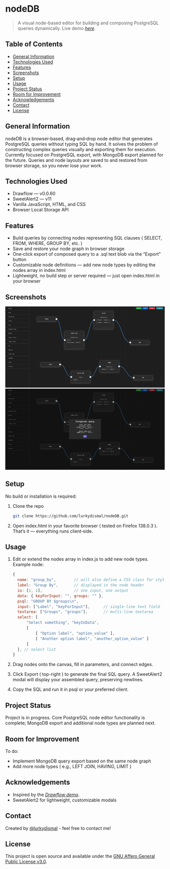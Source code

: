 <!-- :toc: macro -->
<!-- :toc-title: -->
<!-- :toclevels: 99 -->

# nodeDB <!-- omit from toc -->

> A visual node-based editor for building and composing PostgreSQL queries dynamically.
> Live demo [_here_](https://lurkydismal.github.io/nodeDB).

## Table of Contents <!-- omit from toc -->

* [General Information](#general-information)
* [Technologies Used](#technologies-used)
* [Features](#features)
* [Screenshots](#screenshots)
* [Setup](#setup)
* [Usage](#usage)
* [Project Status](#project-status)
* [Room for Improvement](#room-for-improvement)
* [Acknowledgements](#acknowledgements)
* [Contact](#contact)
* [License](#license)

## General Information

nodeDB is a browser‑based, drag‑and‑drop node editor that generates PostgreSQL queries without typing SQL by hand. It solves the problem of constructing complex queries visually and exporting them for execution. Currently focused on PostgreSQL export, with MongoDB export planned for the future. Queries and node layouts are saved to and restored from browser storage, so you never lose your work.

## Technologies Used

* Drawflow — v0.0.60
* SweetAlert2 — v11
* Vanilla JavaScript, HTML, and CSS
* Browser Local Storage API

## Features

* Build queries by connecting nodes representing SQL clauses ( SELECT, FROM, WHERE, GROUP BY, etc. )
* Save and restore your node graph in browser storage
* One‑click export of composed query to a .sql text blob via the “Export” button
* Customizable node definitions — add new node types by editing the nodes array in index.html
* Lightweight, no build step or server required — just open index.html in your browser

## Screenshots

![Example screenshot](./img/screenshot_1.png)
![Another example screenshot](./img/screenshot_2.png)

## Setup

No build or installation is required:

1. Clone the repo
    ```bash
    git clone https://github.com/lurkydismal/nodeDB.git
    ```

1. Open index.html in your favorite browser ( tested on Firefox 138.0.3 ).
    That’s it — everything runs client‑side.

## Usage

1. Edit or extend the nodes array in index.js to add new node types. Example node:
    ```js
    {
      name: "group_by",        // will also define a CSS class for styling
      label: "Group By",       // displayed in the node header
      io: [1, 1],              // one input, one output
      data: { keyForInput: "", groups: "" },
      psql: "GROUP BY $groups\n",
      input: ["Label", "keyForInput"],      // single-line text field
      textarea: ["Groups", "groups"],       // multi-line textarea
      select: [
          "Select something", "keyInData",
          [
              [ "Option label", "option_value" ],
              [ "Another option label", "another_option_value" ]
          ]
      ], // select list
    }
    ```

1. Drag nodes onto the canvas, fill in parameters, and connect edges.
1. Click Export ( top-right ) to generate the final SQL query. A SweetAlert2 modal will display your assembled query, preserving newlines.
1. Copy the SQL and run it in psql or your preferred client.

## Project Status

Project is in progress. Core PostgreSQL node editor functionality is complete; MongoDB export and additional node types are planned next.

## Room for Improvement

To do:

* Implement MongoDB query export based on the same node graph
* Add more node types ( e.g., LEFT JOIN, HAVING, LIMIT )

## Acknowledgements

* Inspired by the [_Drawflow demo_](https://github.com/jerosoler/Drawflow/blob/master/docs/index.html).
* SweetAlert2 for lightweight, customizable modals

## Contact

Created by [@lurkydismal](https://github.com/lurkydismal) - feel free to contact me!

## License

This project is open source and available under the
[GNU Affero General Public License v3.0](https://github.com/lurkydismal/nodeDB/blob/main/LICENSE).
